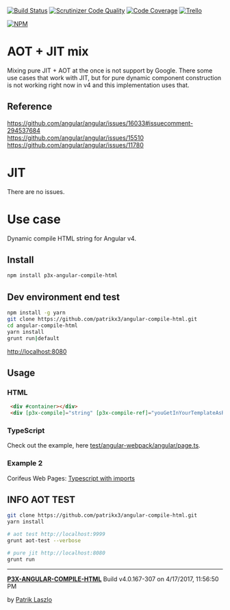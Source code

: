 [//]: #@corifeus-header


[![Build Status](https://travis-ci.org/patrikx3/angular-compile-html.svg?branch=master)](https://travis-ci.org/patrikx3/angular-compile-html)
[![Scrutinizer Code Quality](https://scrutinizer-ci.com/g/patrikx3/angular-compile-html/badges/quality-score.png?b=master)](https://scrutinizer-ci.com/g/patrikx3/angular-compile-html/?branch=master)
[![Code Coverage](https://scrutinizer-ci.com/g/patrikx3/angular-compile-html/badges/coverage.png?b=master)](https://scrutinizer-ci.com/g/patrikx3/angular-compile-html/?branch=master)  [![Trello](https://img.shields.io/badge/Trello-p3x-026aa7.svg)](https://trello.com/b/gqKHzZGy/p3x)

[![NPM](https://nodei.co/npm/p3x-angular-compile-html.png?downloads=true&downloadRank=true&stars=true)](https://nodei.co/npm/p3x-angular-compile-html/)


[//]: #@corifeus-header:end

# AOT + JIT mix
Mixing pure JIT + AOT at the once is not support by Google. There some use cases that work with JIT, but for pure dynamic component construction is not working right now in v4 and this implementation uses that. 

## Reference
https://github.com/angular/angular/issues/16033#issuecomment-294537684   
https://github.com/angular/angular/issues/15510  
https://github.com/angular/angular/issues/11780  

# JIT
There are no issues.


# Use case
Dynamic compile HTML string for Angular v4. 

## Install
  
```bash
npm install p3x-angular-compile-html
```

## Dev environment end test
   
```bash
npm install -g yarn
git clone https://github.com/patrikx3/angular-compile-html.git
cd angular-compile-html
yarn install
grunt run|default
```

[http://localhost:8080](http://localhost:8080)

## Usage

### HTML
  
```html
 <div #container></div>
 <div [p3x-compile]="string" [p3x-compile-ref]="youGetInYourTemplateAsRef" [p3x-compile-imports]="importsLikeMaterialEtcArray"></div>
```

### TypeScript
Check out the example, here [test/angular-webpack/angular/page.ts](https://github.com/patrikx3/angular-compile-html/blob/master/test/angular-webpack/angular/page.ts).

### Example 2
Corifeus Web Pages: [Typescript with imports](https://github.com/patrikx3/corifeus-app-web-pages/blob/master/src/angular/modules/cory-page.ts)

## INFO AOT TEST

```bash
git clone https://github.com/patrikx3/angular-compile-html.git
yarn install

# aot test http://localhost:9999
grunt aot-test --verbose

# pure jit http://localhost:8080
grunt run
```

[//]: #@corifeus-footer


---
[**P3X-ANGULAR-COMPILE-HTML**](https://patrikx3.github.com/angular-compile-html) Build v4.0.167-307 on 4/17/2017, 11:56:50 PM

by [Patrik Laszlo](http://patrikx3.tk) 


[//]: #@corifeus-footer:end
